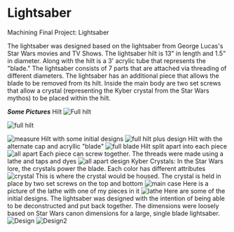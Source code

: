# Lightsaber
Machining Final Project: Lightsaber

The lightsaber was designed based on the lightsaber from George Lucas's Star Wars movies and TV Shows. The lightsaber hilt is 13" in length and 1.5" in diameter. Along with the hilt is a 3' acrylic tube that represents the "blade." The lightsaber consists of 7 parts that are attached via threading of different diameters. The lightsaber has an additional piece that allows the blade to be removed from its hilt. Inside the main body are two set screws that allow a crystal (representing the Kyber crystal from the Star Wars mythos) to be placed within the hilt.

***Some Pictures***
Hilt
![Full hilt](https://github.com/cjmonson17/Lightsaber/blob/master/Image-2.png)

![full hilt](https://github.com/cjmonson17/Lightsaber/blob/master/IMG_5382.JPG)

![measure](https://github.com/cjmonson17/Lightsaber/blob/master/IMG_5371.JPG)
Hilt with some initial designs
![full hilt plus design](https://github.com/cjmonson17/Lightsaber/blob/master/Image-3.png)
Hilt with the alternate cap and acryllic "blade"
![full blade](https://github.com/cjmonson17/Lightsaber/blob/master/Image-5.png)
Hilt split apart into each piece
![all apart](https://github.com/cjmonson17/Lightsaber/blob/master/IMG_5384.JPG)
Each piece can screw together. The threads were made using a lathe and taps and dyes
![all apart design](https://github.com/cjmonson17/Lightsaber/blob/master/Image-4.png)
Kyber Crystals: In the Star Wars lore, the crystals power the blade. Each color has different attributes 
![crystal](https://github.com/cjmonson17/Lightsaber/blob/master/IMG_5402.jpg)
This is where the crystal would be housed. The crystal is held in place by two set screws on the top and bottom
![main case](https://github.com/cjmonson17/Lightsaber/blob/master/IMG_5367.JPG)
Here is a picture of the lathe with one of my pieces in it
![lathe](https://github.com/cjmonson17/Lightsaber/blob/master/IMG_5177.JPG)
Here are some of the initial designs. The lightsaber was designed with the intention of being able to be deconstructed and put back together. The dimensions were loosely based on Star Wars canon dimensions for a large, single blade lightsaber.
![Design](https://github.com/cjmonson17/Lightsaber/blob/master/IMG_5070.JPG)
![Design2](https://github.com/cjmonson17/Lightsaber/blob/master/IMG_5069.JPG)

